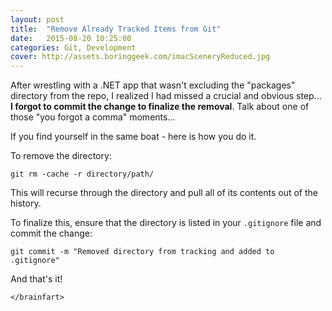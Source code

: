 ```yaml
---
layout: post
title:  "Remove Already Tracked Items from Git"
date:   2015-08-20 10:25:00
categories: Git, Development
cover: http://assets.boringgeek.com/imacSceneryReduced.jpg
---
```


After wrestling with a .NET app that wasn't excluding the "packages" directory from the repo, I realized I had missed a crucial and obvious step... **I forgot to commit the change to finalize the removal**.  Talk about one of those "you forgot a comma" moments...

If you find yourself in the same boat - here is how you do it.

To remove the directory:
```
git rm -cache -r directory/path/
```
This will recurse through the directory and pull all of its contents out of the history.

To finalize this, ensure that the directory is listed in your `.gitignore` file and commit the change:
```
git commit -m "Removed directory from tracking and added to .gitignore"
```
And that's it!

`</brainfart>`
